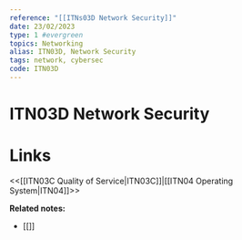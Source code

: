 ```yaml
---
reference: "[[ITNs03D Network Security]]"
date: 23/02/2023
type: 1 #evergreen
topics: Networking
alias: ITN03D, Network Security
tags: network, cybersec 
code: ITN03D
---
```

# ITN03D Network Security


# Links
<<[[ITN03C Quality of Service|ITN03C]]|[[ITN04 Operating System|ITN04]]>>

**Related notes:**
- [[]] 